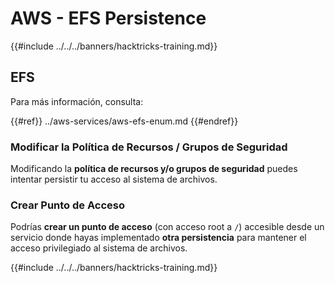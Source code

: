 # AWS - EFS Persistence

{{#include ../../../banners/hacktricks-training.md}}

## EFS

Para más información, consulta:

{{#ref}}
../aws-services/aws-efs-enum.md
{{#endref}}

### Modificar la Política de Recursos / Grupos de Seguridad

Modificando la **política de recursos y/o grupos de seguridad** puedes intentar persistir tu acceso al sistema de archivos.

### Crear Punto de Acceso

Podrías **crear un punto de acceso** (con acceso root a `/`) accesible desde un servicio donde hayas implementado **otra persistencia** para mantener el acceso privilegiado al sistema de archivos.

{{#include ../../../banners/hacktricks-training.md}}
